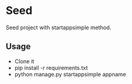 # Seed
Seed project with startappsimple method.
## Usage
* Clone it
* pip install -r requirements.txt
* python manage.py startappsimple appname
